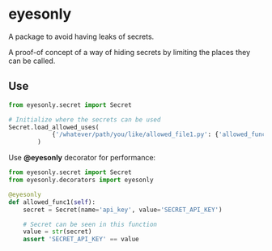 # eyesonly
A package to avoid having leaks of secrets.

A proof-of concept of a way of hiding secrets by limiting the places they can be called.

## Use
```python
from eyesonly.secret import Secret

# Initialize where the secrets can be used
Secret.load_allowed_uses(
            {'/whatever/path/you/like/allowed_file1.py': {'allowed_func1', 'allowed_func2'}}
        )
```

Use **@eyesonly** decorator for performance:
```python
from eyesonly.secret import Secret
from eyesonly.decorators import eyesonly

@eyesonly
def allowed_func1(self):
    secret = Secret(name='api_key', value='SECRET_API_KEY')

    # Secret can be seen in this function 
    value = str(secret)
    assert 'SECRET_API_KEY' == value
```
